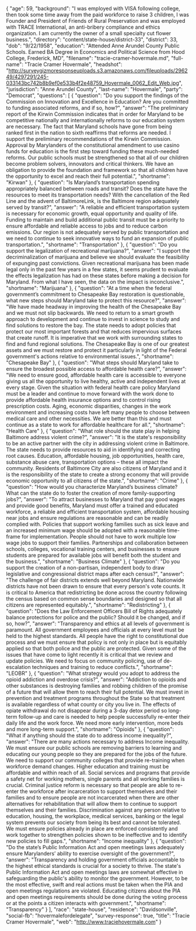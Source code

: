 {
  "age": 59,
  "background": "I was employed with VISA following college, then took some time away from the paid workforce to raise 3 children, I was Founder and President of Friends of Rural Preservation and was employed with TRACE International, an anti-bribery compliance and ethics organization.  I am currently the owner of a small specialty cut flower business.",
  "directory": "content/state-house/district-33",
  "district": 33,
  "dob": "9/22/1958",
  "education": "Attended Anne Arundel County Public Schools.  Earned BA Degree in Economics and Political Science from Hood College, Frederick, MD",
  "filename": "tracie-cramer-hovermale.md",
  "full-name": "Tracie Cramer Hovermale",
  "headshot": "http://surveygizmoresponseuploads.s3.amazonaws.com/fileuploads/296249/4297291/245-033143bc742b8b9ef0e533b4f2e48759_Hovermale_0062_Edit_Web.jpg",
  "jurisdiction": "Anne Arundel County",
  "last-name": "Hovermale",
  "party": "Democrat",
  "questions": [
    {
      "question": "Do you support the findings of the Commission on Innovation and Excellence in Education? Are you committed to funding associated reforms, and if so, how?",
      "answer": "The preliminary report of the Kirwin Commission indicates that in order for Maryland to be competitive nationally and internationally reforms to our education system are necessary.   The fact that Maryland schools have gone from being ranked first in the nation to sixth reaffirms that reforms are needed.  I support the preliminary recommendations of the Kirwin Commission.  Approval by Marylanders of the constitutional amendment to use casino funds for education is the first step toward funding these much-needed reforms. Our public schools must be strengthened so that all of our children become problem solvers, innovators and critical thinkers.  We have an obligation to provide the foundation and framework so that all children have the opportunity to excel and reach their full potential.",
      "shortname": "Kirwan"
    },
    {
      "question": "Is Maryland’s transportation spending appropriately balanced between roads and transit? Does the state have the resources to meet its transportation needs? With the cancellation of the Red Line and the advent of BaltimoreLink, is the Baltimore region adequately served by transit?",
      "answer": "A reliable and efficient transportation system is necessary for economic growth, equal opportunity and quality of life.  Funding to maintain and build additional public transit must be a priority to ensure affordable and reliable access to jobs and to reduce carbon emissions.  Our region is not adequately served by public transportation and we need to continue to seek innovative ways to fund an expansion of public transportation.",
      "shortname": "Transportation"
    },
    {
      "question": "Do you support the legalization of recreational marijuana?",
      "answer": "I support the decriminalization of marijuana and believe we should evaluate the feasibility of expunging past convictions.  Given recreational marijuana has been made legal only in the past few years in a few states, it seems prudent to evaluate the effects legalization has had on these states  before making a decision for Maryland.  From what I have seen, the data on the impact is inconclusive.",
      "shortname": "Marijuana"
    },
    {
      "question": "At a time when the federal government’s commitment to Chesapeake Bay restoration is questionable, what new steps should Maryland take to protect this resource?",
      "answer": "We have made headway in improving the health of the Chesapeake Bay and we must not slip backwards.  We need to return to a smart growth approach to development and continue to invest in science to study and find solutions to restore the bay.  The state needs to adopt policies that protect our most important forests and that reduces impervious surfaces that create runoff.  It is imperative that we work with surrounding states to find and fund regional solutions.  The Chesapeake Bay is one of our greatest assets and we must restore and protect it particularly in light of the Federal government's actions relative to environmental issues.",
      "shortname": "Chesapeake Bay"
    },
    {
      "question": "What steps should Maryland take to ensure the broadest possible access to affordable health care?",
      "answer": "We need to ensure good, affordable health care is accessible to everyone giving us all the opportunity to live healthy, active and independent lives at every stage.  Given the situation with federal health care policy Maryland must be a leader and continue to move forward with the work done to provide affordable health insurance options and to control rising prescription costs.  Aging, economic disparities, changes in the work environment and increasing costs have left many people to choose between medical care and other necessities.  We are better than this and must continue as a state to work for affordable healthcare for all.",
      "shortname": "Health Care"
    },
    {
      "question": "What role should the state play in helping Baltimore address violent crime?",
      "answer": "It is the state's responsibility to be an active partner with the city in addressing violent crime in Baltimore.  The state needs to provide resources to aid in identifying and correcting root causes.  Education, affordable housing, job opportunities, health care, substance abuse care, transportation options – these all impact the community.  Residents of Baltimore City are also citizens of Maryland and it is the responsibility of the state to create a strong economy that will provide economic opportunity to all citizens of the state.",
      "shortname": "Crime"
    },
    {
      "question": "How would you characterize Maryland’s business climate? What can the state do to foster the creation of more family-supporting jobs?",
      "answer": "To attract businesses to Maryland that pay good wages and provide good benefits, Maryland must offer a trained and educated workforce, a reliable and efficient transportation system, affordable housing near jobs and ensure regulations are reasonable and can be readily complied with.  Policies that support working families such as sick leave and an increased minimum wage should be adopted with a reasonable time-frame for implementation. People should not have to work multiple low wage jobs to support their families.  Partnerships and collaboration between schools, colleges, vocational training centers, and businesses to ensure students are prepared for available jobs will benefit both the student and the business.",
      "shortname": "Business Climate"
    },
    {
      "question": "Do you support the creation of a non-partisan, independent body to draw legislative and congressional district maps after each census?",
      "answer": "The challenge of fair districts extends well beyond Maryland.  Nationwide districts have not been drawn to ensure that every person's vote counts.  It is critical to America that redistricting be done across the country following the census based on common sense boundaries and designed so that all citizens are represented equitably.",
      "shortname": "Redistricting"
    },
    {
      "question": "Does the Law Enforcement Officers Bill of Rights adequately balance protections for police and the public? Should it be changed, and if so, how?",
      "answer": "Transparency and ethics at all levels of government is paramount.  All government employees and officials at every level must be held to the highest standards.  All people have the right to constitutional due process and we must ensure that policy is not only in place but is equitably applied so that both police and the public are protected.  Given some of the issues that have come to light recently it is critical that we review and update policies.  We need to focus on community policing, use of de-escalation techniques and training to reduce conflicts.",
      "shortname": "LEOBR"
    },
    {
      "question": "What strategy would you adopt to address the opioid addiction and overdose crisis?",
      "answer": "Addiction to opioids and other substances is destroying families and robbing children of the promise of a future that will allow them to reach their full potential.  We must invest in prevention and treatment programs throughout the State so that treatment is available regardless of what county or city you live in.  The effects of opiate withdrawal do not disappear during a 3-day detox period so long-term follow-up and care is needed to help people successfully re-enter their daily life and the work force.  We need more early intervention, more beds and more long-term support.",
      "shortname": "Opioids"
    },
    {
      "question": "What if anything should the state do to address income inequality?",
      "answer": "There are many actions necessary to address Income inequality.  We must ensure our public schools are removing barriers to learning and educating our young people so they are prepared for the jobs of the future.  We need to support our community colleges that provide re-training when workforce demand changes.  Higher education and training must be affordable and within reach of all.  Social services and programs that provide a safety net for working mothers, single parents and all working families is crucial. Criminal justice reform is necessary so that people are able to re-enter the workforce after incarceration to support themselves and their families and to ensure people are not incarcerated when there are other alternatives for rehabilitation that will allow them to continue to support themselves and their families.   Discrimination against any person relative to education, housing, the workplace, medical services, banking or the legal system prevents our society from being its best and cannot be tolerated.  We must ensure policies already in place are enforced consistently and work together to strengthen policies shown to be ineffective and to identify new policies to fill gaps.",
      "shortname": "Income inequality"
    },
    {
      "question": "Do the state’s Public Information Act and open meetings laws adequately ensure Marylanders’ ability to exercise oversight of the government?",
      "answer": "Transparency and holding government officials accountable to the highest ethical standards is crucial for a society to thrive.  The state's Public Information Act and open meetings laws are somewhat effective in safeguarding the public's ability to monitor the government.  However, to be the most effective, swift and real actions must be taken when the PIA and open meetings regulations are violated.   Educating citizens about the PIA and open meetings requirements should be done during the voting process or at the points a citizen interacts with government.",
      "shortname": "Transparency"
    }
  ],
  "race": "state-house",
  "residence": "Davidsonville",
  "social-fb": "hovermalefordelegate",
  "survey-response": true,
  "title": "Tracie Cramer Hovermale",
  "web": "http://www.traciehovermale.com"
}
